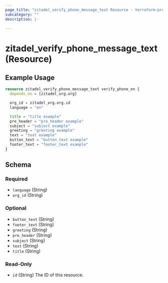 ```yaml
---
page_title: "zitadel_verify_phone_message_text Resource - terraform-provider-zitadel"
subcategory: ""
description: |-
  
---
```


# zitadel_verify_phone_message_text (Resource)



## Example Usage

```terraform
resource zitadel_verify_phone_message_text verify_phone_en {
  depends_on = [zitadel_org.org]

  org_id = zitadel_org.org.id
  language = "en"

  title = "title example"
  pre_header = "pre_header example"
  subject = "subject example"
  greeting = "greeting example"
  text = "text example"
  button_text = "button_text example"
  footer_text = "footer_text example"
}
```

<!-- schema generated by tfplugindocs -->
## Schema

### Required

- `language` (String)
- `org_id` (String)

### Optional

- `button_text` (String)
- `footer_text` (String)
- `greeting` (String)
- `pre_header` (String)
- `subject` (String)
- `text` (String)
- `title` (String)

### Read-Only

- `id` (String) The ID of this resource.